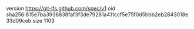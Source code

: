 version https://git-lfs.github.com/spec/v1
oid sha256:815e7ba3938838faf3f3de79281a411ccf5e75f0d5bbb2eb2843018e33d09ceb
size 1103
